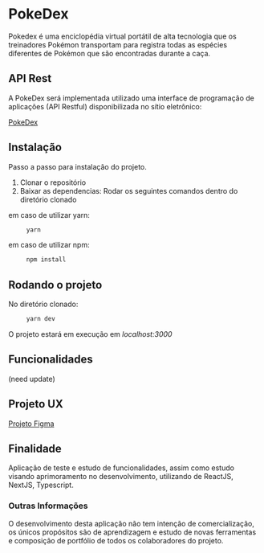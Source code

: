 # PokeDex

 Pokedex é uma enciclopédia virtual portátil de alta tecnologia que os treinadores Pokémon transportam para registra todas as espécies diferentes de Pokémon que são encontradas durante a caça.

## API Rest
A PokeDex será implementada utilizado uma interface de programação de aplicações (API Restful) disponibilizada no sítio eletrônico:

[PokeDex](https://pokeapi.co/)


## Instalação

Passo a passo para instalação do projeto.

1. Clonar o repositório
2. Baixar as dependencias: Rodar os seguintes comandos dentro do diretório clonado

em caso de utilizar yarn:
```bash
     yarn
  ```
em caso de utilizar npm:  
```bash
     npm install
  ```
     
## Rodando o projeto

No diretório clonado:
```bash
     yarn dev
  ```
  
O projeto estará em execução em *localhost:3000*
## Funcionalidades
(need update)

## Projeto UX

[Projeto Figma](https://www.figma.com/file/p56qyG5m6HqV3uGjLoNTtY/PokeDex?node-id=1%3A2)

## Finalidade
Aplicação de teste e estudo de funcionalidades, assim como estudo visando aprimoramento no desenvolvimento, utilizando de ReactJS, NextJS, Typescript. 

### Outras Informações
O desenvolvimento desta aplicação não tem intenção de comercialização, os únicos propósitos são de aprendizagem e estudo de novas ferramentas e composição de portfólio de todos os colaboradores do projeto. 
